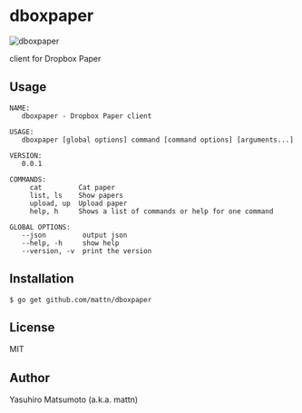 # dboxpaper

![dboxpaper](https://raw.githubusercontent.com/mattn/dboxpaper/master/dboxpaper-logo256.png)

client for Dropbox Paper

## Usage

```
NAME:
   dboxpaper - Dropbox Paper client

USAGE:
   dboxpaper [global options] command [command options] [arguments...]
   
VERSION:
   0.0.1
   
COMMANDS:
     cat         Cat paper
     list, ls    Show papers
     upload, up  Upload paper
     help, h     Shows a list of commands or help for one command

GLOBAL OPTIONS:
   --json         output json
   --help, -h     show help
   --version, -v  print the version
```

## Installation

```
$ go get github.com/mattn/dboxpaper
```

## License

MIT

## Author

Yasuhiro Matsumoto (a.k.a. mattn)
